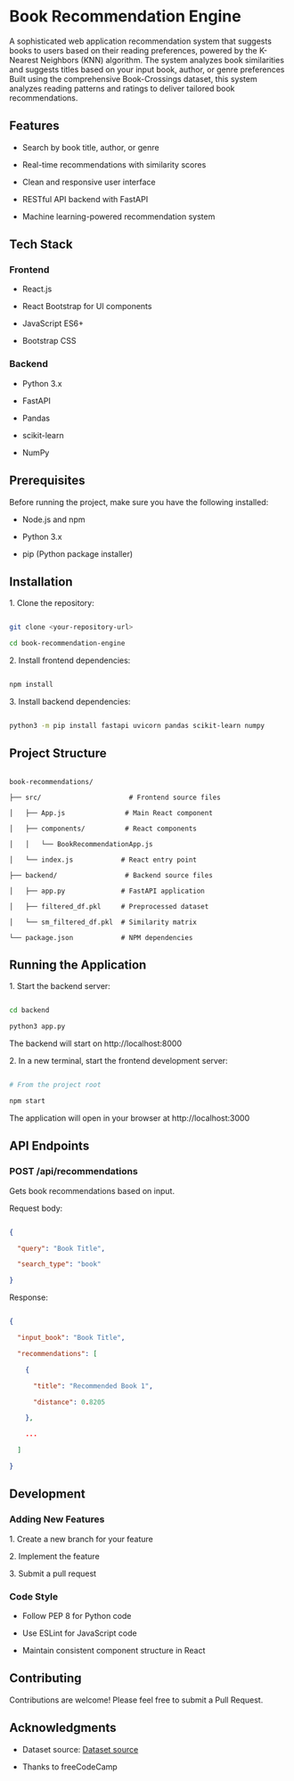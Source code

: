 # Book Recommendation Engine

A sophisticated  web application recommendation system that suggests books to users based on their reading preferences, powered by the K-Nearest Neighbors (KNN) algorithm. The system analyzes book similarities and suggests titles based on your input book, author, or genre preferences Built using the comprehensive Book-Crossings dataset, this system analyzes reading patterns and ratings to deliver tailored book recommendations.

## Features

- Search by book title, author, or genre

- Real-time recommendations with similarity scores

- Clean and responsive user interface

- RESTful API backend with FastAPI

- Machine learning-powered recommendation system

## Tech Stack

### Frontend

- React.js

- React Bootstrap for UI components

- JavaScript ES6+

- Bootstrap CSS

### Backend

- Python 3.x

- FastAPI

- Pandas

- scikit-learn

- NumPy

## Prerequisites

Before running the project, make sure you have the following installed:

- Node.js and npm

- Python 3.x

- pip (Python package installer)

## Installation

1\. Clone the repository:

```bash

git clone <your-repository-url>

cd book-recommendation-engine

```

2\. Install frontend dependencies:

```bash

npm install

```

3\. Install backend dependencies:

```bash

python3 -m pip install fastapi uvicorn pandas scikit-learn numpy

```

## Project Structure

```

book-recommendations/

├── src/                      # Frontend source files

│   ├── App.js               # Main React component

│   ├── components/          # React components

│   │   └── BookRecommendationApp.js

│   └── index.js            # React entry point

├── backend/                 # Backend source files

│   ├── app.py              # FastAPI application

│   ├── filtered_df.pkl     # Preprocessed dataset

│   └── sm_filtered_df.pkl  # Similarity matrix

└── package.json            # NPM dependencies

```

## Running the Application

1\. Start the backend server:

```bash

cd backend

python3 app.py

```

The backend will start on http://localhost:8000

2\. In a new terminal, start the frontend development server:

```bash

# From the project root

npm start

```

The application will open in your browser at http://localhost:3000

## API Endpoints

### POST /api/recommendations

Gets book recommendations based on input.

Request body:

```json

{

  "query": "Book Title",

  "search_type": "book"

}

```

Response:

```json

{

  "input_book": "Book Title",

  "recommendations": [

    {

      "title": "Recommended Book 1",

      "distance": 0.8205

    },

    ...

  ]

}

```

## Development

### Adding New Features

1\. Create a new branch for your feature

2\. Implement the feature

3\. Submit a pull request

### Code Style

- Follow PEP 8 for Python code

- Use ESLint for JavaScript code

- Maintain consistent component structure in React

## Contributing

Contributions are welcome! Please feel free to submit a Pull Request.


## Acknowledgments

- Dataset source: [Dataset source]( https://cdn.freecodecamp.org/project-data/books/book-crossings.zip)

- Thanks to freeCodeCamp
